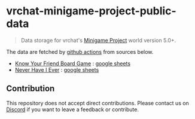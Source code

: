 # vrchat-minigame-project-public-data

> Data storage for vrchat's [Minigame Project](https://vrchat.com/home/world/wrld_0cccf522-dac9-4f40-96df-1413576debf9) world version 5.0+.

The data are fetched by [github actions](https://github.com/IkaWaAyuMu/vrchat-minigame-project-public/actions) from sources below.

- [Know Your Friend Board Game](./data/KnowYourFriendBoardGame/) : [google sheets](https://docs.google.com/spreadsheets/d/1rTndAgSkkF9psfG35G9jVY4yIRuFtBMSmheX1UBYrFY/edit?usp=sharing)
- [Never Have I Ever](./data/NeverHaveIEver/) : [google sheets](https://docs.google.com/spreadsheets/d/18s5UMKXxeaFHl6___MeGqe3hj5iPb5IepRP448UjODM/edit?usp=sharing)

## Contribution

This repository does not accept direct contributions. Please contact us on [Discord](https://discord.gg/rddHHY9) if you want to leave a feedback or contribute.